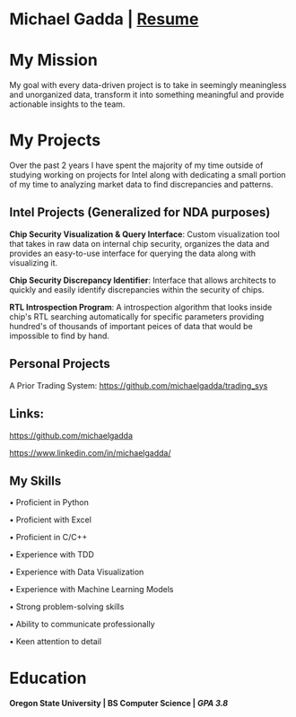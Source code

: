 # Michael Gadda | [Resume](https://github.com/michaelgadda/michaelgadda.github.io/files/10136549/Michael.Gadda.resume_for_school.pdf)

# My Mission

My goal with every data-driven project is to take in seemingly meaningless and unorganized data, transform it into something meaningful and provide actionable insights to the team.

# My Projects

Over the past 2 years I have spent the majority of my time outside of studying working on projects for Intel along with dedicating a small portion of my time to analyzing market data to find discrepancies and patterns.

## Intel Projects (Generalized for NDA purposes)

**Chip Security Visualization & Query Interface**: Custom visualization tool that takes in raw data on internal chip security, organizes the data and provides an easy-to-use interface for querying the data along with visualizing it.

**Chip Security Discrepancy Identifier**: Interface that allows architects to quickly and easily identify discrepancies within the security of chips. 

**RTL Introspection Program**: A introspection algorithm that looks inside chip's RTL searching automatically for specific parameters providing hundred's of thousands of important peices of data that would be impossible to find by hand.

## Personal Projects

A Prior Trading System: https://github.com/michaelgadda/trading_sys

## Links: 
https://github.com/michaelgadda

https://www.linkedin.com/in/michaelgadda/

## My Skills
• Proficient in Python

• Proficient with Excel

• Proficient in C/C++

• Experience with TDD

• Experience with Data Visualization

• Experience with Machine Learning
Models

• Strong problem-solving skills

• Ability to communicate
professionally

• Keen attention to detail

# Education

#### Oregon State University | BS Computer Science | _GPA 3.8_





